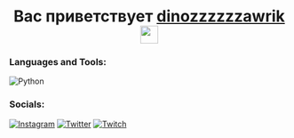 <h1 align="center">Вас приветствует <a href="#" target="_blank">dinozzzzzzawrik</a> 
<img src="https://github.com/blackcater/blackcater/raw/main/images/Hi.gif" height="32"/></h1>
<h3 align="center"></h3>

### Languages and Tools:
![Python](https://img.shields.io/badge/-Python3.10-9cf)

### Socials:
[![Instagram](https://img.shields.io/badge/-Instagram-090909?style=for-the-badge&logo=instagram&logoColor=B4068E)](https://www.instagram.com/dinozzzzzawrik.sss)
[![Twitter](https://img.shields.io/badge/-Twitter-090909?style=for-the-badge&logo=Twitter&logoColor=1C9DEB)](https://twitter.com/dinoziXD)
[![Twitch](https://img.shields.io/badge/-Twitch-090909?style=for-the-badge&logo=Twitch&logoColor=007BB6)](https://www.twitch.tv/dinozzzzzawrik)
